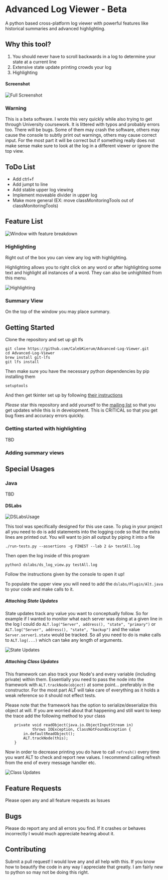 # Advanced Log Viewer - Beta
A python based cross-platform log viewer with powerful features like historical summaries and advanced highlighting.

## Why this tool?
1. You should never have to scroll backwards in a log to determine your state at a current line
2. Extensive state update printing crowds your log
3. Highlighting

#### Screenshot
![Full Screenshot](Images/Entire%20Screen.png)

### Warning
This is a beta software. I wrote this very quickly while also trying to get through University coursework. It is littered with typos and probably errors too. There will be bugs. Some of them may crash the software, others may cause the console to subtly print out warnings, others may cause correct input. For the most part it will be correct but if something really does not make sense make sure to look at the log in a different viewer or ignore the top view.

## ToDo List
- Add ctrl+f
- Add jumpt to line
- Add stable upper log viewing
- Implement moveable divider in upper log
- Make more general (EX: move classMonitoringTools out of classMonitoringTools)

## Feature List
![Window with feature breakdown](Images/breakdown.png)

### Highlighting
Right out of the box you can view any log with highlighting.

Highlighting allows you to right click on any word or after highlighting some text and highlight all instances of a word. They can also be unhighlited from this menu.

![Highlighting](Images/Higlight.png)


### Summary View
On the top of the window you may place summary.

## Getting Started

Clone the repository and set up git lfs
```
git clone https://github.com/CalebKierum/Advanced-Log-Viewer.git
cd Advanced-Log-Viewer
brew install git-lfs
git lfs install
```

Then make sure you have the necessary python dependencies by pip installing them
```
setuptools
```
And then get tkinter set up by following [their instructions](https://tkdocs.com/tutorial/install.html)

*Please* star this repository and add yourself to the [mailing list](https://docs.google.com/forms/d/e/1FAIpQLSd4fPueq41fnBUC0aKEtaM3WC31PLlD0ZdXX7NpaGH-u3LweQ/viewform?usp=sf_link) so that you get updates while this is in development. This is CRITICAL so that you get bug fixes and accuracy errors quickly.

### Getting started with highlighting

TBD

### Adding summary views

## Special Usages
### Java

TBD

#### DSLabs

![DSLabsUsage](Images/Console%20Summary.png)

This tool was specifically designed for this use case. To plug in your project all you need to do is add statements into the logging code so that the extra lines are printed out. You will want to join all output by piping it into a file
```
./run-tests.py --assertions -g FINEST --lab 2 &> testAll.log  
```
Then open the log inside of this program
```
python3 dslabs/ds_log_view.py testAll.log
```
Follow the instructions given by the console to open it up!

To populate the upper view you will need to add the `dslabs/Plugin/Alt.java` to your code and make calls to it.

##### Attaching State Updates
State updates track any value you want to conceptually follow. So for example if I wanted to monitor what each server was doing at a given line in the log I could do `ALT.log("Server", address(), "state", "primary")` or `ALT.log("Server", address(), "state", "backup")` and the value `Server.server1.state` would be tracked. So all you need to do is make calls to `ALT.log(...)` which can take any length of arguments. 

![State Updates](Images/State%20Update%20Monitoring.png)

##### Attaching Class Updates
This framework can also track your Node's and every variable (including private) within them. Essentially you need to pass the node into the framework with `ALT.trackNode(object)` at some point... preferably in the constructor. For the most part ALT will take care of everything as it holds a weak reference so it should not effect tests.

Please note that the framework has the option to serialize/deserialize this object at will. If you are worried about that happening and still want to keep the trace add the following method to your class
```
    private void readObject(java.io.ObjectInputStream in)
            throws IOException, ClassNotFoundException {
        in.defaultReadObject();
        ALT.trackNode(this);
    }
```

Now in order to decrease printing you do have to call `refresh()` every time you want ALT to check and report new values. I recommend calling refresh from the end of every message handler etc.

![Class Updates](Images/Object%20Update%20Monitoring.png)

## Feature Requests
Please open any and all feature requests as Issues

## Bugs
Please do report any and all errors you find. If it crashes or behaves incorrectly I would much appreciate hearing about it.

## Contributing
Submit a pull request! I would love any and all help with this. If you know how to beautify the code in any way I appreciate that greatly. I am fairly new to python so may not be doing this right.
